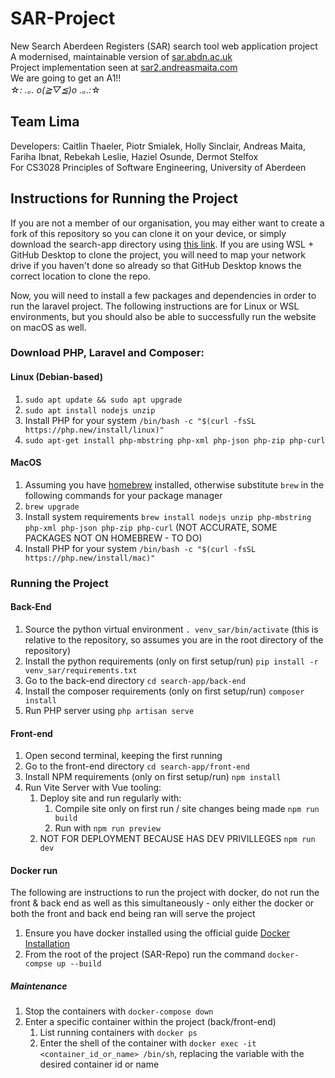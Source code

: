 # SAR-Project

New Search Aberdeen Registers (SAR) search tool web application project
<br>A modernised, maintainable version of [sar.abdn.ac.uk](sar.abdn.ac.uk)
<br> Project implementation seen at [sar2.andreasmaita.com](http://sar2.andreasmaita.com)
<br> We are going to get an A1!!
<br> ☆*: .｡. o(≧▽≦)o .｡.:*☆

## Team Lima

Developers: Caitlin Thaeler, Piotr Smialek, Holly Sinclair, Andreas Maita, Fariha Ibnat, Rebekah Leslie, Haziel Osunde, Dermot Stelfox
<br>For CS3028 Principles of Software Engineering, University of Aberdeen

## Instructions for Running the Project

If you are not a member of our organisation, you may either want to create a fork of this repository so you can clone it on your device, or simply download the search-app directory using [this link](https://download-directory.github.io/?url=https://github.com/GroupLima/SAR-Repo/tree/main/search-app). If you are using WSL + GitHub Desktop to clone the project, you will need to map your network drive if you haven't done so already so that GitHub Desktop knows the correct location to clone the repo.

Now, you will need to install a few packages and dependencies in order to run the laravel project. The following instructions are for Linux or WSL environments, but you should also be able to successfully run the website on macOS as well.

### Download PHP, Laravel and Composer:

#### Linux (Debian-based)

1. `sudo apt update && sudo apt upgrade`
2. `sudo apt install nodejs unzip`
3. Install PHP for your system `/bin/bash -c "$(curl -fsSL https://php.new/install/linux)"`
4. `sudo apt-get install php-mbstring php-xml php-json php-zip php-curl`

#### MacOS

1. Assuming you have [homebrew](https://docs.brew.sh/Installation) installed, otherwise substitute `brew` in the following commands for your package manager
2. `brew upgrade`
3. Install system requirements `brew install nodejs unzip php-mbstring php-xml php-json php-zip php-curl` (NOT ACCURATE, SOME PACKAGES NOT ON HOMEBREW - TO DO)
4. Install PHP for your system `/bin/bash -c "$(curl -fsSL https://php.new/install/mac)"`

### Running the Project

#### Back-End

1. Source the python virtual environment `. venv_sar/bin/activate` (this is relative to the repository, so assumes you are in the root directory of the repository)
2. Install the python requirements (only on first setup/run) `pip install -r venv_sar/requirements.txt`
3. Go to the back-end directory `cd search-app/back-end`
4. Install the composer requirements (only on first setup/run) `composer install`
5. Run PHP server using `php artisan serve`

#### Front-end

1. Open second terminal, keeping the first running
2. Go to the front-end directory `cd search-app/front-end`
3. Install NPM requirements (only on first setup/run) `npm install`
4. Run Vite Server with Vue tooling:
   1. Deploy site and run regularly with:
      1. Compile site only on first run / site changes being made `npm run build`
      2. Run with `npm run preview`
   2. NOT FOR DEPLOYMENT BECAUSE HAS DEV PRIVILLEGES `npm run dev`

#### Docker run

The following are instructions to run the project with docker, do not run the front & back end as well as this simultaneously - only either the docker or both the front and back end being ran will serve the project

1. Ensure you have docker installed using the official guide [Docker Installation](https://docs.docker.com/engine/install/ubuntu/)
2. From the root of the project (SAR-Repo) run the command `docker-compse up --build`

##### Maintenance
1. Stop the containers with `docker-compose down`
2. Enter a specific container within the project (back/front-end)
   1. List running containers with `docker ps`
   2. Enter the shell of the container with `docker exec -it <container_id_or_name> /bin/sh`, replacing the variable with the desired container id or name
